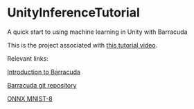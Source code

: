 # UnityInferenceTutorial
 A quick start to using machine learning in Unity with Barracuda

This is the project associated with [this tutorial video](https://youtu.be/ggmArUbRvC4).

Relevant links:

[Introduction to Barracuda](https://docs.unity3d.com/Packages/com.unity.barracuda@2.2/manual/index.html)

[Barracuda git repository](https://github.com/Unity-Technologies/barracuda-release.git)

[ONNX MNIST-8](https://github.com/onnx/models/blob/master/vision/classification/mnist/model/mnist-8.onnx)

